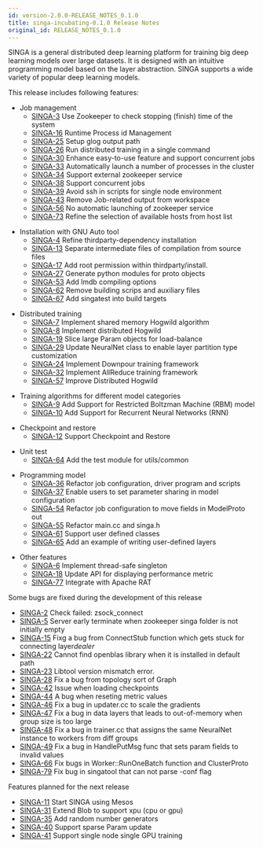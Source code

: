 ```yaml
---
id: version-2.0.0-RELEASE_NOTES_0.1.0
title: singa-incubating-0.1.0 Release Notes
original_id: RELEASE_NOTES_0.1.0
---
```


<!--- Licensed to the Apache Software Foundation (ASF) under one or more contributor license agreements.  See the NOTICE file distributed with this work for additional information regarding copyright ownership.  The ASF licenses this file to you under the Apache License, Version 2.0 (the "License"); you may not use this file except in compliance with the License.  You may obtain a copy of the License at http://www.apache.org/licenses/LICENSE-2.0 Unless required by applicable law or agreed to in writing, software distributed under the License is distributed on an "AS IS" BASIS, WITHOUT WARRANTIES OR CONDITIONS OF ANY KIND, either express or implied.  See the License for the specific language governing permissions and limitations under the License.  -->

SINGA is a general distributed deep learning platform for training big deep learning models over large datasets. It is designed with an intuitive programming model based on the layer abstraction. SINGA supports a wide variety of popular deep learning models.

This release includes following features:

- Job management
  - [SINGA-3](https://issues.apache.org/jira/browse/SINGA-3) Use Zookeeper to check stopping (finish) time of the system
  - [SINGA-16](https://issues.apache.org/jira/browse/SINGA-16) Runtime Process id Management
  - [SINGA-25](https://issues.apache.org/jira/browse/SINGA-25) Setup glog output path
  - [SINGA-26](https://issues.apache.org/jira/browse/SINGA-26) Run distributed training in a single command
  - [SINGA-30](https://issues.apache.org/jira/browse/SINGA-30) Enhance easy-to-use feature and support concurrent jobs
  - [SINGA-33](https://issues.apache.org/jira/browse/SINGA-33) Automatically launch a number of processes in the cluster
  - [SINGA-34](https://issues.apache.org/jira/browse/SINGA-34) Support external zookeeper service
  - [SINGA-38](https://issues.apache.org/jira/browse/SINGA-38) Support concurrent jobs
  - [SINGA-39](https://issues.apache.org/jira/browse/SINGA-39) Avoid ssh in scripts for single node environment
  - [SINGA-43](https://issues.apache.org/jira/browse/SINGA-43) Remove Job-related output from workspace
  - [SINGA-56](https://issues.apache.org/jira/browse/SINGA-56) No automatic launching of zookeeper service
  - [SINGA-73](https://issues.apache.org/jira/browse/SINGA-73) Refine the selection of available hosts from host list

* Installation with GNU Auto tool
  - [SINGA-4](https://issues.apache.org/jira/browse/SINGA-4) Refine thirdparty-dependency installation
  - [SINGA-13](https://issues.apache.org/jira/browse/SINGA-13) Separate intermediate files of compilation from source files
  - [SINGA-17](https://issues.apache.org/jira/browse/SINGA-17) Add root permission within thirdparty/install.
  - [SINGA-27](https://issues.apache.org/jira/browse/SINGA-27) Generate python modules for proto objects
  - [SINGA-53](https://issues.apache.org/jira/browse/SINGA-53) Add lmdb compiling options
  - [SINGA-62](https://issues.apache.org/jira/browse/SINGA-62) Remove building scrips and auxiliary files
  - [SINGA-67](https://issues.apache.org/jira/browse/SINGA-67) Add singatest into build targets

- Distributed training
  - [SINGA-7](https://issues.apache.org/jira/browse/SINGA-7) Implement shared memory Hogwild algorithm
  - [SINGA-8](https://issues.apache.org/jira/browse/SINGA-8) Implement distributed Hogwild
  - [SINGA-19](https://issues.apache.org/jira/browse/SINGA-19) Slice large Param objects for load-balance
  - [SINGA-29](https://issues.apache.org/jira/browse/SINGA-29) Update NeuralNet class to enable layer partition type customization
  - [SINGA-24](https://issues.apache.org/jira/browse/SINGA-24) Implement Downpour training framework
  - [SINGA-32](https://issues.apache.org/jira/browse/SINGA-32) Implement AllReduce training framework
  - [SINGA-57](https://issues.apache.org/jira/browse/SINGA-57) Improve Distributed Hogwild

* Training algorithms for different model categories
  - [SINGA-9](https://issues.apache.org/jira/browse/SINGA-9) Add Support for Restricted Boltzman Machine (RBM) model
  - [SINGA-10](https://issues.apache.org/jira/browse/SINGA-10) Add Support for Recurrent Neural Networks (RNN)

- Checkpoint and restore
  - [SINGA-12](https://issues.apache.org/jira/browse/SINGA-12) Support Checkpoint and Restore

* Unit test
  - [SINGA-64](https://issues.apache.org/jira/browse/SINGA-64) Add the test module for utils/common

- Programming model
  - [SINGA-36](https://issues.apache.org/jira/browse/SINGA-36) Refactor job configuration, driver program and scripts
  - [SINGA-37](https://issues.apache.org/jira/browse/SINGA-37) Enable users to set parameter sharing in model configuration
  - [SINGA-54](https://issues.apache.org/jira/browse/SINGA-54) Refactor job configuration to move fields in ModelProto out
  - [SINGA-55](https://issues.apache.org/jira/browse/SINGA-55) Refactor main.cc and singa.h
  - [SINGA-61](https://issues.apache.org/jira/browse/SINGA-61) Support user defined classes
  - [SINGA-65](https://issues.apache.org/jira/browse/SINGA-65) Add an example of writing user-defined layers

* Other features
  - [SINGA-6](https://issues.apache.org/jira/browse/SINGA-6) Implement thread-safe singleton
  - [SINGA-18](https://issues.apache.org/jira/browse/SINGA-18) Update API for displaying performance metric
  - [SINGA-77](https://issues.apache.org/jira/browse/SINGA-77) Integrate with Apache RAT

Some bugs are fixed during the development of this release

- [SINGA-2](https://issues.apache.org/jira/browse/SINGA-2) Check failed: zsock_connect
- [SINGA-5](https://issues.apache.org/jira/browse/SINGA-5) Server early terminate when zookeeper singa folder is not initially empty
- [SINGA-15](https://issues.apache.org/jira/browse/SINGA-15) Fixg a bug from ConnectStub function which gets stuck for connecting layer*dealer*
- [SINGA-22](https://issues.apache.org/jira/browse/SINGA-22) Cannot find openblas library when it is installed in default path
- [SINGA-23](https://issues.apache.org/jira/browse/SINGA-23) Libtool version mismatch error.
- [SINGA-28](https://issues.apache.org/jira/browse/SINGA-28) Fix a bug from topology sort of Graph
- [SINGA-42](https://issues.apache.org/jira/browse/SINGA-42) Issue when loading checkpoints
- [SINGA-44](https://issues.apache.org/jira/browse/SINGA-44) A bug when reseting metric values
- [SINGA-46](https://issues.apache.org/jira/browse/SINGA-46) Fix a bug in updater.cc to scale the gradients
- [SINGA-47](https://issues.apache.org/jira/browse/SINGA-47) Fix a bug in data layers that leads to out-of-memory when group size is too large
- [SINGA-48](https://issues.apache.org/jira/browse/SINGA-48) Fix a bug in trainer.cc that assigns the same NeuralNet instance to workers from diff groups
- [SINGA-49](https://issues.apache.org/jira/browse/SINGA-49) Fix a bug in HandlePutMsg func that sets param fields to invalid values
- [SINGA-66](https://issues.apache.org/jira/browse/SINGA-66) Fix bugs in Worker::RunOneBatch function and ClusterProto
- [SINGA-79](https://issues.apache.org/jira/browse/SINGA-79) Fix bug in singatool that can not parse -conf flag

Features planned for the next release

- [SINGA-11](https://issues.apache.org/jira/browse/SINGA-11) Start SINGA using Mesos
- [SINGA-31](https://issues.apache.org/jira/browse/SINGA-31) Extend Blob to support xpu (cpu or gpu)
- [SINGA-35](https://issues.apache.org/jira/browse/SINGA-35) Add random number generators
- [SINGA-40](https://issues.apache.org/jira/browse/SINGA-40) Support sparse Param update
- [SINGA-41](https://issues.apache.org/jira/browse/SINGA-41) Support single node single GPU training
